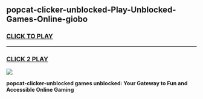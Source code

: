
## popcat-clicker-unblocked-Play-Unblocked-Games-Online-giobo
<h3>
<a href="https://premium76.site?title=popcat-clicker-unblocked&ref=25A">CLICK TO PLAY</a></h3>
<hr>

<h3>
<a href="https://premium76.site?title=popcat-clicker-unblocked&ref=25A">CLICK 2 PLAY</a>
  
</h3>

<a href="https://premium76.site?title=popcat-clicker-unblocked&ref=25A"><img src="https://clearcache.store/games.png"></a>


**popcat-clicker-unblocked games unblocked: Your Gateway to Fun and Accessible Online Gaming**
